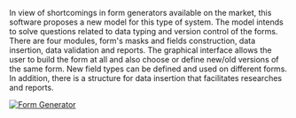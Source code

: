 In view of shortcomings in form generators available on the market,
this software proposes a new model for this type of system. The model
intends to solve questions related to data typing and version control
of the forms. There are four modules, form's masks and fields
construction, data insertion, data validation and reports. The
graphical interface allows the user to build the form at all and also
choose or define new/old versions of the same form. New field types
can be defined and used on different forms. In addition, there is a
structure for data insertion that facilitates researches and reports.

[![Form Generator](http://img.youtube.com/vi/340f05wLWzg/0.jpg)](http://www.youtube.com/watch?v=340f05wLWzg)

